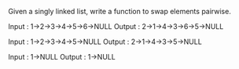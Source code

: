 Given a singly linked list, write a function to swap elements pairwise. 

Input : 1->2->3->4->5->6->NULL 
Output : 2->1->4->3->6->5->NULL

Input : 1->2->3->4->5->NULL 
Output : 2->1->4->3->5->NULL

Input : 1->NULL 
Output : 1->NULL 